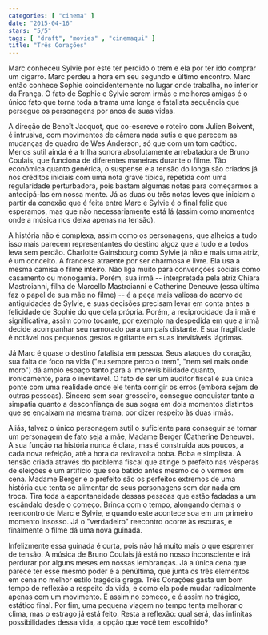 ```yaml
---
categories: [ "cinema" ]
date: "2015-04-16"
stars: "5/5"
tags: [ "draft", "movies" , "cinemaqui" ]
title: "Três Corações"
---
```

Marc conheceu Sylvie por este ter perdido o trem e ela por ter ido comprar
um cigarro. Marc perdeu a hora em seu segundo e último encontro. Marc
então conhece Sophie coincidentemente no lugar onde trabalha, no interior
da França. O fato de Sophie e Sylvie serem irmãs e melhores amigas é
o único fato que torna toda a trama uma longa e fatalista sequência
que persegue os personagens por anos de suas vidas.

A direção de Benoît Jacquot, que co-escreve o roteiro com  Julien
Boivent, é intrusiva, com movimentos de câmera nada sutis e que parecem
as mudanças de quadro de Wes Anderson, só que com um tom caótico. Menos
sutil ainda é a trilha sonora absolutamente arrebatadora de Bruno
Coulais, que funciona de diferentes maneiras durante o filme. Tão
econômica quanto genérica, o suspense e a tensão do longa são criados
já nos créditos iniciais com uma nota grave típica, repetida com uma
regularidade perturbadora, pois bastam algumas notas para começarmos
a antecipá-las em nossa mente. Já as duas ou três notas leves que
iniciam a partir da conexão que é feita entre Marc e Sylvie é o final
feliz que esperamos, mas que não necessariamente está lá (assim como
momentos onde a música nos deixa apenas na tensão).

A história não é complexa, assim como os personagens, que alheios a
tudo isso mais parecem representantes do destino algoz que a tudo e a
todos leva sem perdão. Charlotte Gainsbourg como Sylvie já não é
mais uma atriz, é um conceito. A francesa atraente por ser charmosa
e livre. Ela usa a mesma camisa o filme inteiro. Não liga muito para
convenções sociais como casamento ou monogamia. Porém, sua irmã --
interpretada pela atriz Chiara Mastroianni, filha de Marcello Mastroianni
e Catherine Deneuve (essa última faz o papel de sua mãe no filme)
-- é a peça mais valiosa do acervo de antiguidades de Sylvie, e suas
decisões precisam levar em conta antes a felicidade de Sophie do que
dela própria. Porém, a reciprocidade da irmã é significativa, assim
como tocante, por exemplo na despedida em que a irmã decide acompanhar
seu namorado para um país distante. E sua fragilidade é notável nos
pequenos gestos e gritante em suas inevitáveis lágrimas.

Já Marc é quase o destino fatalista em pessoa. Seus ataques do
coração, sua falta de foco na vida ("eu sempre perco o trem", "nem
sei mais onde moro") dá amplo espaço tanto para a imprevisibilidade
quanto, ironicamente, para o inevitável. O fato de ser um auditor fiscal
é sua única ponte com uma realidade onde ele tenta corrigir os erros
(embora sejam de outras pessoas). Sincero sem soar grosseiro, consegue
conquistar tanto a simpatia quanto a desconfiança de sua sogra em dois
momentos distintos que se encaixam na mesma trama, por dizer respeito
às duas irmãs.

Aliás, talvez o único personagem sutil o suficiente para conseguir
se tornar um personagem de fato seja a mãe, Madame Berger (Catherine
Deneuve). A sua função na história nunca é clara, mas é construída
aos poucos, a cada nova refeição, até a hora da reviravolta boba. Boba
e simplista. A tensão criada através do problema fiscal que atinge o
prefeito nas vésperas de eleições é um artifício que soa batido antes
mesmo de o vermos em cena. Madame Berger e o prefeito são os perfeitos
extremos de uma história que tenta se alimentar de seus personagens
sem dar nada em troca. Tira toda a espontaneidade dessas pessoas que
estão fadadas a um escândalo desde o começo. Brinca com o tempo,
alongando demais o reencontro de Marc e Sylvie, e quando este acontece
soa em um primeiro momento insosso. Já o "verdadeiro" reecontro ocorre
às escuras, e finalmente o filme dá uma nova guinada.

Infelizmente essa guinada é curta, pois não há muito mais o que
espremer de tensão. A música de Bruno Coulais já está no nosso
inconsciente e irá perdurar por alguns meses em nossas lembranças. Já
a única cena que parece ter esse mesmo poder é a penúltima, que
junta os três elementos em cena no melhor estilo tragédia grega. Três
Corações gasta um bom tempo de reflexão a respeito da vida, e como ela
pode mudar radicalmente apenas com um movimento. É assim no começo,
e é assim no trágico, estático final. Por fim, uma pequena viagem
no tempo tenta melhorar o clima, mas o estrago já está feito. Resta a
reflexão: qual será, das infinitas possibilidades dessa vida, a opção
que você tem escolhido?
